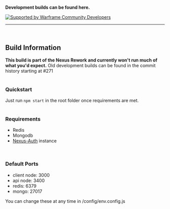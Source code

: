 **Development builds can be found here.**

[![Supported by Warframe Community Developers](https://github.com/Warframe-Community-Developers/banner/blob/master/banner.png)](https://github.com/Warframe-Community-Developers)
- - - -
<br>

## Build Information
**This build is part of the Nexus Rework and currently won't run much of what you'd expect.**
Old development builds can be found in the commit history starting at #271
<br>
<br>

### Quickstart
Just run `npm start` in the root folder once requirements are met.
<br>
<br>

### Requirements
- Redis
- Mongodb
- [Nexus-Auth](https://github.com/Kaptard/nexus-auth) instance
<br>

### Default Ports
- client node: 3000
- api node: 3400
- redis: 6379
- mongo: 27017

You can change these at any time in /config/env.config.js
